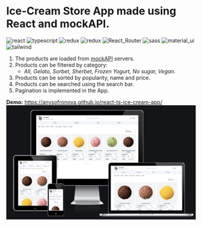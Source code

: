 <h1>Ice-Cream Store App made using React and mockAPI.</h1>

<div>
<img src="https://img.shields.io/badge/react-%23323330.svg?style=for-the-badge&logo=react&logoColor=white" alt="react">
<img src="https://img.shields.io/badge/typescript-%23323330.svg?style=for-the-badge&logo=typescript&logoColor=white" alt="typescript">
<img src="https://img.shields.io/badge/-redux_toolkit-323330?style=for-the-badge&amp;logo=redux" alt="redux">
<img src="https://img.shields.io/badge/-rtk_query-323330?style=for-the-badge&amp;logo=redux" alt="redux">
<img src="https://img.shields.io/badge/React_Router-%23323330?style=for-the-badge&logo=react-router&logoColor=white" alt="React_Router">
<img src="https://img.shields.io/badge/SASS-323330.svg?style=for-the-badge&logo=SASS&logoColor=white" alt="sass">
<img src="https://img.shields.io/badge/-material_ui-%23323330?style=for-the-badge&logo=mui&logoColor=white" alt="material_ui">
<img src="https://img.shields.io/badge/tailwindcss-%23323330.svg?style=for-the-badge&logo=tailwind-css&logoColor=white" alt="tailwind">
</div>
  
1. The products are loaded from [mockAPI](https://mockapi.io/docs) servers.
2. Products can be filtered by category:
   - _All, Gelato, Sorbet, Sherbet, Frozen Yogurt, No sugar, Vegan._
3. Products can be sorted by popularity, name and price.
4. Products can be searched using the search bar.
5. Pagination is implemented in the App.

**Demo:** https://anysofronova.github.io/react-ts-ice-cream-app/
![img](./projectAssets/demo.png)
